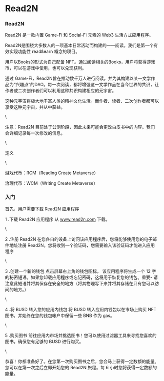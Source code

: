 # Read2N

### Read2N

Read2N 是一款内置 Game-Fi 和 Social-Fi 元素的 Web3 生活方式应用程序。

Read2N是围绕大多数人的一项基本日常活动而构建的——阅读。我们是第一个有效实现功能性 read\&earn 概念的项目。

用户以Books的形式为自己配备 NFT。通过阅读相关的Books，用户将获得游戏币，可以在游戏中使用，也可以兑现获利。

通过 Game-Fi，Read2N旨在推动数千万人进行阅读，并为其构建以某一文学作品为“兴趣点”的DAO。每一次阅读，都将增强这一文学作品在当今世界的共识，让作者或二次创作者们可以利用这种共识构建相应的元宇宙。

这种元宇宙将极大地丰富人类的精神文化生活。而作者、读者、二次创作者都可以享受这种元宇宙，并从中获益。

\


注意：Read2N 目前处于公测阶段，因此未来可能会更改白皮书中的内容。我们会详细记录每一次修改的信息。

\


定义

\


游戏代币：RCM（Reading Create Metaverse）

治理代币：WCM（Writing Create Metaverse）



### 入门

首先，用户需要下载 Read2N 应用程序

1 .下载 Read2N 应用程序 从 www.read2n.com 下载。

\


2 .注册 Read2N 在您各自的设备上访问该应用程序后，您将能够使用您的电子邮件地址注册 Read2N。您将收到一个验证码，您需要输入该验证码才能进入应用程序

\


3 .创建一个新的钱包 点击屏幕右上角的钱包图标。 该应用程序将生成一个 12 字的秘密短语。如果您卸载应用程序或忘记密码，这将用于恢复您的钱包。重要- 请注意此短语并将其保存在安全的地方（将其物理写下来并将其存储在只有您可以访问的地方。）

\


4 .将 BUSD 转入您的应用内钱包 将 BUSD 转入应用内钱包以在市场上购买 NFT 图书，并始终在您的钱包帐户中保留一些 BNB 作为 gas。

\


5 .购买图书 前往应用内市场并挑选图书！您可以使用过滤器工具来寻找您喜欢的图书。确保您有足够的 BUSD 进行购买。

\


恭喜！你都准备好了。在您第一次购买图书之后，您会马上获得一定数额的能量。您可以在第一次之后立即开始您的 Read2N 旅程。每 6 小时您将获得一定数额的能量。
